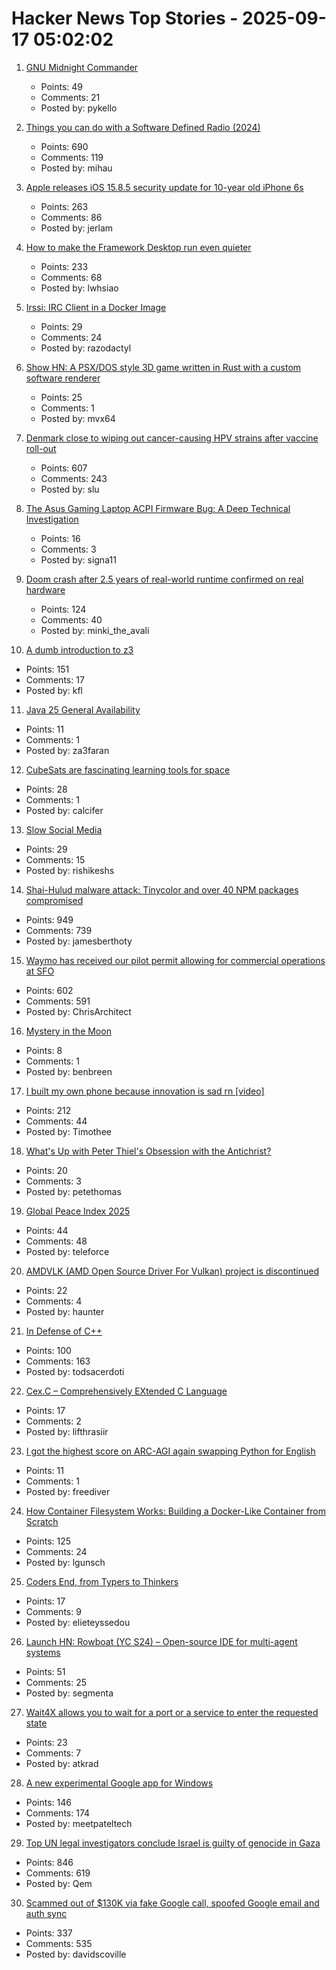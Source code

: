 # Hacker News Top Stories - 2025-09-17 05:02:02

1. [GNU Midnight Commander](https://midnight-commander.org/)
   - Points: 49
   - Comments: 21
   - Posted by: pykello

2. [Things you can do with a Software Defined Radio (2024)](https://blinry.org/50-things-with-sdr/)
   - Points: 690
   - Comments: 119
   - Posted by: mihau

3. [Apple releases iOS 15.8.5 security update for 10-year old iPhone 6s](https://support.apple.com/en-us/125142)
   - Points: 263
   - Comments: 86
   - Posted by: jerlam

4. [How to make the Framework Desktop run even quieter](https://noctua.at/en/how-to-make-the-framework-desktop-run-even-quieter)
   - Points: 233
   - Comments: 68
   - Posted by: lwhsiao

5. [Irssi: IRC Client in a Docker Image](https://hub.docker.com/_/irssi)
   - Points: 29
   - Comments: 24
   - Posted by: razodactyl

6. [Show HN: A PSX/DOS style 3D game written in Rust with a custom software renderer](https://totenarctanz.itch.io/a-scavenging-trip)
   - Points: 25
   - Comments: 1
   - Posted by: mvx64

7. [Denmark close to wiping out cancer-causing HPV strains after vaccine roll-out](https://www.gavi.org/vaccineswork/denmark-close-wiping-out-leading-cancer-causing-hpv-strains-after-vaccine-roll-out)
   - Points: 607
   - Comments: 243
   - Posted by: slu

8. [The Asus Gaming Laptop ACPI Firmware Bug: A Deep Technical Investigation](https://github.com/Zephkek/Asus-ROG-Aml-Deep-Dive)
   - Points: 16
   - Comments: 3
   - Posted by: signa11

9. [Doom crash after 2.5 years of real-world runtime confirmed on real hardware](https://lenowo.org/viewtopic.php?t=31)
   - Points: 124
   - Comments: 40
   - Posted by: minki_the_avali

10. [A dumb introduction to z3](https://asibahi.github.io/thoughts/a-gentle-introduction-to-z3/)
   - Points: 151
   - Comments: 17
   - Posted by: kfl

11. [Java 25 General Availability](https://jdk.java.net/25/)
   - Points: 11
   - Comments: 1
   - Posted by: za3faran

12. [CubeSats are fascinating learning tools for space](https://www.jeffgeerling.com/blog/2025/cubesats-are-fascinating-learning-tools-space)
   - Points: 28
   - Comments: 1
   - Posted by: calcifer

13. [Slow Social Media](https://herman.bearblog.dev/slow-social-media/)
   - Points: 29
   - Comments: 15
   - Posted by: rishikeshs

14. [Shai-Hulud malware attack: Tinycolor and over 40 NPM packages compromised](https://www.stepsecurity.io/blog/ctrl-tinycolor-and-40-npm-packages-compromised)
   - Points: 949
   - Comments: 739
   - Posted by: jamesberthoty

15. [Waymo has received our pilot permit allowing for commercial operations at SFO](https://waymo.com/blog/#short-all-systems-go-at-sfo-waymo-has-received-our-pilot-permit)
   - Points: 602
   - Comments: 591
   - Posted by: ChrisArchitect

16. [Mystery in the Moon](https://engelsbergideas.com/reviews/mystery-in-the-moon/)
   - Points: 8
   - Comments: 1
   - Posted by: benbreen

17. [I built my own phone because innovation is sad rn [video]](https://www.youtube.com/watch?v=qy_9w_c2ub0)
   - Points: 212
   - Comments: 44
   - Posted by: Timothee

18. [What's Up with Peter Thiel's Obsession with the Antichrist?](https://newrepublic.com/article/200471/peter-thiel-obsession-antichrist-religion)
   - Points: 20
   - Comments: 3
   - Posted by: petethomas

19. [Global Peace Index 2025](https://www.visionofhumanity.org/maps/)
   - Points: 44
   - Comments: 48
   - Posted by: teleforce

20. [AMDVLK (AMD Open Source Driver For Vulkan) project is discontinued](https://github.com/GPUOpen-Drivers/AMDVLK/discussions/416)
   - Points: 22
   - Comments: 4
   - Posted by: haunter

21. [In Defense of C++](https://dayvster.com/blog/in-defense-of-cpp/)
   - Points: 100
   - Comments: 163
   - Posted by: todsacerdoti

22. [Cex.C – Comprehensively EXtended C Language](https://github.com/alexveden/cex)
   - Points: 17
   - Comments: 2
   - Posted by: lifthrasiir

23. [I got the highest score on ARC-AGI again swapping Python for English](https://jeremyberman.substack.com/p/how-i-got-the-highest-score-on-arc-agi-again)
   - Points: 11
   - Comments: 1
   - Posted by: freediver

24. [How Container Filesystem Works: Building a Docker-Like Container from Scratch](https://labs.iximiuz.com/tutorials/container-filesystem-from-scratch)
   - Points: 125
   - Comments: 24
   - Posted by: lgunsch

25. [Coders End, from Typers to Thinkers](https://etsd.tech/posts/coders-end/)
   - Points: 17
   - Comments: 9
   - Posted by: elieteyssedou

26. [Launch HN: Rowboat (YC S24) – Open-source IDE for multi-agent systems](https://github.com/rowboatlabs/rowboat)
   - Points: 51
   - Comments: 25
   - Posted by: segmenta

27. [Wait4X allows you to wait for a port or a service to enter the requested state](https://github.com/wait4x/wait4x)
   - Points: 23
   - Comments: 7
   - Posted by: atkrad

28. [A new experimental Google app for Windows](https://blog.google/products/search/google-app-windows-labs/)
   - Points: 146
   - Comments: 174
   - Posted by: meetpateltech

29. [Top UN legal investigators conclude Israel is guilty of genocide in Gaza](https://www.middleeasteye.net/news/un-concludes-israel-guilty-genocide-gaza)
   - Points: 846
   - Comments: 619
   - Posted by: Qem

30. [Scammed out of $130K via fake Google call, spoofed Google email and auth sync](https://bewildered.substack.com/p/i-was-scammed-out-of-130000-and-google)
   - Points: 337
   - Comments: 535
   - Posted by: davidscoville

